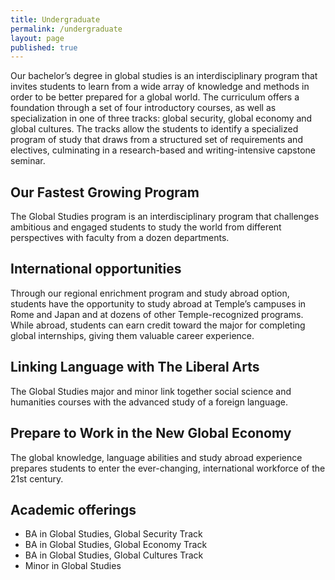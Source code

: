 ```yaml
---
title: Undergraduate
permalink: /undergraduate
layout: page
published: true
---
```


Our bachelor’s degree in global studies is an interdisciplinary program that invites students to learn from a wide array of knowledge and methods in order to be better prepared for a global world. The curriculum offers a foundation through a set of four introductory courses, as well as specialization in one of three tracks: global security, global economy and global cultures. The tracks allow the students to identify a specialized program of study that draws from a structured set of requirements and electives, culminating in a research-based and writing-intensive capstone seminar.

## Our Fastest Growing Program

The Global Studies program is an interdisciplinary program that challenges ambitious and engaged students to study the world from different perspectives with faculty from a dozen departments.

## International opportunities

Through our regional enrichment program and study abroad option, students have the opportunity to study abroad at Temple’s campuses in Rome and Japan and at dozens of  other Temple-recognized programs. While abroad, students can earn credit toward the major for completing global internships, giving them valuable career experience.

## Linking Language with The Liberal Arts

The Global Studies major and minor link together social science and humanities courses with the advanced study of a foreign language.  

## Prepare to Work in the New Global Economy

The global knowledge, language abilities and study abroad experience prepares students to enter the ever-changing, international workforce of the 21st century.

## Academic offerings

- BA in Global Studies, Global Security Track
- BA in Global Studies, Global Economy Track
- BA in Global Studies, Global Cultures Track
- Minor in Global Studies

